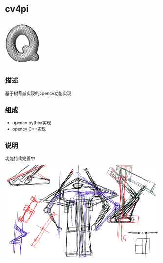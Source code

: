 ﻿# cv4pi

[![sites](docs/Q.png)](http://qitas.cn)

## 描述

基于树莓派实现的opencv功能实现

## 组成

- opencv python实现
- opencv C++实现

## 说明

功能持续完善中

![CV4PI Logo](docs/CV4PI.png)

